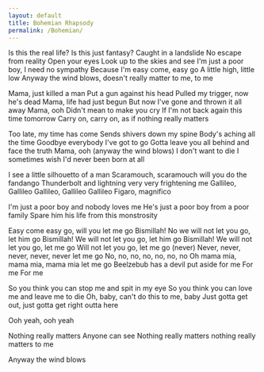 ```yaml
---
layout: default
title: Bohemian Rhapsody
permalink: /Bohemian/
---
```


Is this the real life?
Is this just fantasy?
Caught in a landslide
No escape from reality
Open your eyes
Look up to the skies and see
I'm just a poor boy, I need no sympathy
Because I'm easy come, easy go
A little high, little low
Anyway the wind blows, doesn't really matter to me, to me

Mama, just killed a man
Put a gun against his head
Pulled my trigger, now he's dead
Mama, life had just begun
But now I've gone and thrown it all away
Mama, ooh
Didn't mean to make you cry
If I'm not back again this time tomorrow
Carry on, carry on, as if nothing really matters

Too late, my time has come
Sends shivers down my spine
Body's aching all the time
Goodbye everybody I've got to go
Gotta leave you all behind and face the truth
Mama, ooh (anyway the wind blows)
I don't want to die
I sometimes wish I'd never been born at all

I see a little silhouetto of a man
Scaramouch, scaramouch will you do the fandango
Thunderbolt and lightning very very frightening me
Gallileo, Gallileo
Gallileo, Gallileo
Gallileo Figaro, magnifico

I'm just a poor boy and nobody loves me
He's just a poor boy from a poor family
Spare him his life from this monstrosity

Easy come easy go, will you let me go
Bismillah! No we will not let you go, let him go
Bismillah! We will not let you go, let him go
Bismillah! We will not let you go, let me go
Will not let you go, let me go (never)
Never, never, never, never, never let me go
No, no, no, no, no, no, no
Oh mama mia, mama mia, mama mia let me go
Beelzebub has a devil put aside for me
For me
For me

So you think you can stop me and spit in my eye
So you think you can love me and leave me to die
Oh, baby, can't do this to me, baby
Just gotta get out, just gotta get right outta here

Ooh yeah, ooh yeah

Nothing really matters
Anyone can see
Nothing really matters nothing really matters to me

Anyway the wind blows

